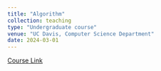```yaml
---
title: "Algorithm"
collection: teaching
type: "Undergraduate course"
venue: "UC Davis, Computer Science Department"
date: 2024-03-01
---
```


[Course Link](https://cs.ucdavis.edu/schedules-classes/ecs-122a-algorithm-design-and-analysis)
